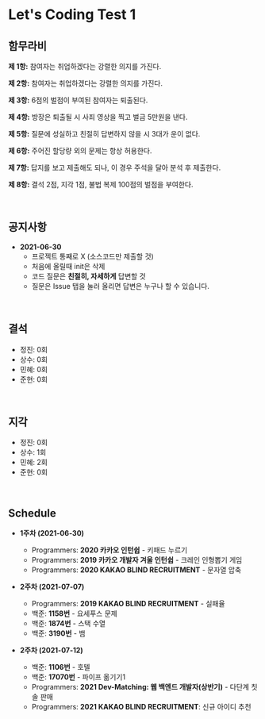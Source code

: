 # Let's Coding Test 1

## **함무라비**

**제 1항:** 참여자는 취업하겠다는 강렬한 의지를 가진다.

**제 2항:** 참여자는 취업하겠다는 강렬한 의지를 가진다.

**제 3항:** 6점의 벌점이 부여된 참여자는 퇴출된다.

**제 4항:** 방장은 퇴출될 시 사죄 영상을 찍고 벌금 5만원을 낸다.

**제 5항:** 질문에 성실하고 친절히 답변하지 않을 시 3대가 운이 없다.

**제 6항:** 주어진 할당량 외의 문제는 항상 허용한다.

**제 7항:** 답지를 보고 제출해도 되나, 이 경우 주석을 달아 분석 후 제출한다.

**제 8항:** 결석 2점, 지각 1점, 불법 복제 100점의 벌점을 부여한다.

<br/>

## **공지사항**

- **2021-06-30**
  - 프로젝트 통째로 X (소스코드만 제출할 것)
  - 처음에 올릴때 init은 삭제
  - 코드 질문은 **친절히, 자세하게** 답변할 것
  - 질문은 Issue 탭을 눌러 올리면 답변은 누구나 할 수 있습니다.

<br/>

## **결석**

- 정진: 0회
- 상수: 0회
- 민혜: 0회
- 준현: 0회

<br/>

## **지각**

- 정진: 0회
- 상수: 1회
- 민혜: 2회
- 준현: 0회

<br/>

## **Schedule**

- **1주차 (2021-06-30)**
  - Programmers: **2020 카카오 인턴쉽** - 키패드 누르기
  - Programmers: **2019 카카오 개발자 겨울 인턴쉽** - 크레인 인형뽑기 게임
  - Programmers: **2020 KAKAO BLIND RECRUITMENT** - 문자열 압축

- **2주차 (2021-07-07)**
  - Programmers: **2019 KAKAO BLIND RECRUITMENT** - 실패율
  - 백준: **1158번** - 요세푸스 문제
  - 백준: **1874번** - 스택 수열
  - 백준: **3190번** - 뱀

- **2주차 (2021-07-12)**
  - 백준: **1106번** - 호텔
  - 백준: **17070번** - 파이프 옮기기1
  - Programmers: **2021 Dev-Matching: 웹 백엔드 개발자(상반기)** - 다단계 칫솔 판매
  - Programmers: **2021 KAKAO BLIND RECRUITMENT**: 신규 아이디 추천



